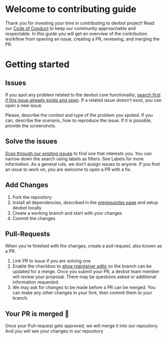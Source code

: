 # Welcome to contributing guide
Thank you for investing your time in contributing to devbot project! 
Read our [Code of Conduct](CODE_OF_CONDUCT.md) to keep our community approachable and respectable.
In this guide you will get an overview of the contribution workflow from opening an issue, creating a PR, reviewing, and merging the PR.

# Getting started

## Issues
If you spot any problem related to the devbot core functionality, [search first if this issue already exists and open](https://github.com/sharovik/devbot/issues). If a related issue doesn't exist, you can open a new issue.

Please, describe the context and type of the problem you spoted. If you can, describe the scenario, how to reproduce the issue. If it is possible, provide the screenshots.

## Solve the issues
[Scan through our existing issues](https://github.com/sharovik/devbot/issues) to find one that interests you. You can narrow down the search using labels as filters. See Labels for more information. As a general rule, we don’t assign issues to anyone. If you find an issue to work on, you are welcome to open a PR with a fix.

## Add Changes
1. Fork the repository
2. Install all dependencies, described in the [prerequisites page](documentation/prerequisites.md) and setup devbot locally
4. Create a working branch and start with your changes
5. Commit the changes

## Pull-Requests
When you're finished with the changes, create a pull request, also known as a PR.

1. Link PR to issue if you are solving one
2. Enable the checkbox to [allow maintainer edits](https://docs.github.com/en/pull-requests/collaborating-with-pull-requests/working-with-forks/allowing-changes-to-a-pull-request-branch-created-from-a-fork) so the branch can be updated for a merge. Once you submit your PR, a devbot team member will review your proposal. There may be questions asked or additional information requested.
3. We may ask for changes to be made before a PR can be merged. You can make any other changes in your fork, then commit them to your branch.

## Your PR is merged 🎉
Once your Pull-request gets approved, we will merge it into our repository. And you will see your changes in our repository





